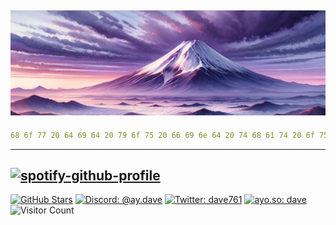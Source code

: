 ![David's Banner](/img/banner.png)
--- 
```yaml
68 6f 77 20 64 69 64 20 79 6f 75 20 66 69 6e 64 20 74 68 61 74 20 6f 75 74 3f
```
---
[![spotify-github-profile](https://spotify-github-profile.vercel.app/api/view?uid=david.raul.suter&cover_image=true&theme=natemoo-re&show_offline=false&background_color=ebc3c8&interchange=true&bar_color=ebc3c8&bar_color_cover=false)](https://spotify-github-profile.vercel.app/api/view?uid=david.raul.suter&redirect=true)
---
[![GitHub Stars](https://img.shields.io/github/stars/d-suter?color=ebc3c8)](https://github.com/d-suter)
[![Discord: @ay.dave](https://img.shields.io/badge/discord-%40ay.dave-ebc3c8)](https://discord.com/users/828936480952942593)
[![Twitter: dave761](https://img.shields.io/badge/twitter-%40dave761-ebc3c8)](https://twitter.com/dave761)
[![ayo.so: dave](https://img.shields.io/badge/ayo.so-%40dave-ebc3c8)](https://ayo.so/dave)
![Visitor Count](https://visitor-badge.laobi.icu/badge?page_id=d-suter.d-suter&left_color=%23444444&right_color=%23ebc3c8)
